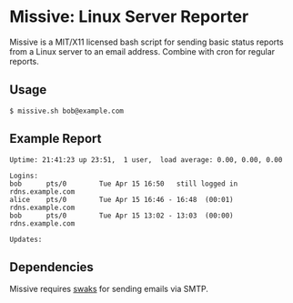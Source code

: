 # Missive: Linux Server Reporter

Missive is a MIT/X11 licensed bash script for sending basic status reports from a Linux server to an email address. Combine with cron for regular reports.

## Usage

    $ missive.sh bob@example.com

## Example Report

    Uptime: 21:41:23 up 23:51,  1 user,  load average: 0.00, 0.00, 0.00

    Logins:
    bob      pts/0        Tue Apr 15 16:50   still logged in    rdns.example.com
    alice    pts/0        Tue Apr 15 16:46 - 16:48  (00:01)     rdns.example.com
    bob      pts/0        Tue Apr 15 13:02 - 13:03  (00:00)     rdns.example.com

    Updates:

## Dependencies

Missive requires [swaks](http://www.jetmore.org/john/code/swaks/) for sending emails via SMTP.
